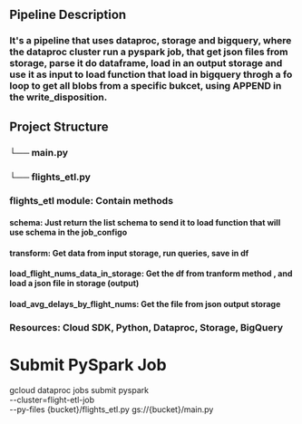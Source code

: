 

## Pipeline Description

### It's a pipeline that uses dataproc, storage and bigquery, where the dataproc cluster run a pyspark job, that get json files from storage, parse it do dataframe, load in an output storage and use it as input to load function that load in bigquery throgh a fo loop to get all blobs from a specific bukcet, using APPEND in the write_disposition.


## Project Structure
### └── main.py
### └── flights_etl.py

### flights_etl module: Contain methods 
#### schema: Just return the list schema to send it to load function that will use schema in the job_configo
#### transform: Get data from input storage, run queries, save in df
#### load_flight_nums_data_in_storage: Get the df from tranform method , and load a json file in storage (output)
#### load_avg_delays_by_flight_nums: Get the file from json output storage


### Resources: Cloud SDK, Python, Dataproc, Storage, BigQuery


# Submit PySpark Job
gcloud dataproc jobs submit pyspark \
--cluster=flight-etl-job \
--py-files {bucket}/flights_etl.py gs://{bucket}/main.py
